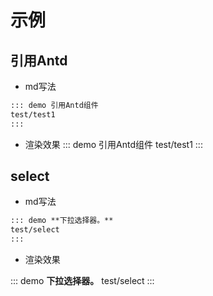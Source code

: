 # 示例

##  引用Antd
- md写法
```md
::: demo 引用Antd组件
test/test1
:::
```

- 渲染效果
::: demo 引用Antd组件
test/test1
:::


## select
- md写法
```md
::: demo **下拉选择器。**
test/select
:::
```

- 渲染效果

::: demo **下拉选择器。**
test/select
:::